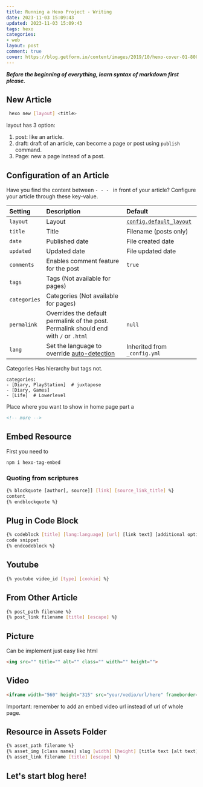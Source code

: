 ```yaml
---
title: Running a Hexo Project - Writing
date: 2023-11-03 15:09:43
updated: 2023-11-03 15:09:43
tags: hexo
categories: 
- web
layout: post
comment: true
cover: https://blog.getform.io/content/images/2019/10/hexo-cover-01-800x450.png
---
```



***Before the beginning of everything, learn syntax of markdown first please.***



## New Article

```bash
 hexo new [layout] <title>
```
<!-- more -->

layout has 3 option:

1. post: like an article.
2. draft: draft of an article, can become a page or post using `publish` command.
3. Page: new a page instead of a post.



## Configuration of an Article

Have you find the content between  `- - - ` in front of your article? Configure your article through these key-value.

| Setting      | Description                                                  | Default                                                      |
| :----------- | :----------------------------------------------------------- | :----------------------------------------------------------- |
| `layout`     | Layout                                                       | [`config.default_layout`](https://hexo.io/docs/configuration#Writing) |
| `title`      | Title                                                        | Filename (posts only)                                        |
| `date`       | Published date                                               | File created date                                            |
| `updated`    | Updated date                                                 | File updated date                                            |
| `comments`   | Enables comment feature for the post                         | `true`                                                       |
| `tags`       | Tags (Not available for pages)                               |                                                              |
| `categories` | Categories (Not available for pages)                         |                                                              |
| `permalink`  | Overrides the default permalink of the post. Permalink should end with `/` or `.html` | `null`                                                       |
| `lang`       | Set the language to override [auto-detection](https://hexo.io/docs/internationalization#Path) | Inherited from `_config.yml`                                 |

Categories Has hierarchy but tags not.

```
categories:
- [Diary, PlayStation]  # juxtapose
- [Diary, Games]
- [Life]  # Lowerlevel
```

Place where you want to show in home page part a 
```html
<!-- more -->
```


## Embed Resource

First you need to

```bash
npm i hexo-tag-embed
```

### Quoting from scriptures

```bash
{% blockquote [author[, source]] [link] [source_link_title] %}
content
{% endblockquote %}
```

## Plug in Code Block

```bash
{% codeblock [title] [lang:language] [url] [link text] [additional options] %}
code snippet
{% endcodeblock %}
```

## Youtube

```bash
{% youtube video_id [type] [cookie] %}
```

## From Other Article

```bash
{% post_path filename %}
{% post_link filename [title] [escape] %}
```

## Picture

Can be implement just easy like html

```html
<img src="" title="" alt="" class="" width="" height="">
```

## Video

```html
<iframe width="560" height="315" src="your/vedio/url/here" frameborder="0" allowfullscreen></iframe>
```

Important: remember to add an embed video url instead of url of whole page.

## Resource in Assets Folder

```bash
{% asset_path filename %}
{% asset_img [class names] slug [width] [height] [title text [alt text]] %}
{% asset_link filename [title] [escape] %}
```



## Let's start blog here!


